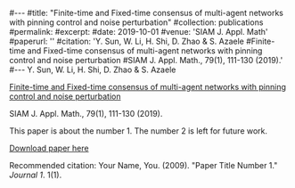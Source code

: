 #---
#title: "Finite-time and Fixed-time consensus of multi-agent networks with pinning control and noise perturbation"
#collection: publications
#permalink: 
#excerpt: 
#date: 2019-10-01
#venue: 'SIAM J. Appl. Math'
#paperurl: ''
#citation: 'Y. Sun, W. Li, H. Shi, D. Zhao & S. Azaele
#Finite-time and Fixed-time consensus of multi-agent networks with pinning control and noise perturbation
#SIAM J. Appl. Math., 79(1), 111-130 (2019).'
#---
Y. Sun, W. Li, H. Shi, D. Zhao & S. Azaele

[Finite-time and Fixed-time consensus of multi-agent networks with pinning control and noise perturbation](https://epubs.siam.org/doi/abs/10.1137/18M1174143)

SIAM J. Appl. Math., 79(1), 111-130 (2019).


This paper is about the number 1. The number 2 is left for future work.

[Download paper here](http://academicpages.github.io/files/paper1.pdf)

Recommended citation: Your Name, You. (2009). "Paper Title Number 1." <i>Journal 1</i>. 1(1).
